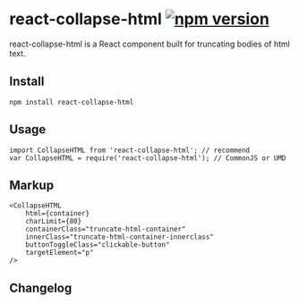 # react-collapse-html [![npm version](https://badge.fury.io/js/react-text-truncate.svg)](https://badge.fury.io/js/react-text-truncate)
react-collapse-html is a React component built for truncating bodies of html text.  


## Install

```
npm install react-collapse-html
```

## Usage

```
import CollapseHTML from 'react-collapse-html'; // recommend
var CollapseHTML = require('react-collapse-html'); // CommonJS or UMD
```

## Markup

```
<CollapseHTML
	html={container}
	charLimit={80}
	containerClass="truncate-html-container"
	innerClass="truncate-html-container-innerclass"
	buttonToggleClass="clickable-button"
	targetElement="p"
/>
```

## Changelog
